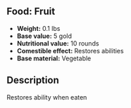 ## Food: Fruit
- **Weight:** 0.1 lbs
- **Base value:** 5 gold
- **Nutritional value:** 10 rounds
- **Comestible effect:** Restores abilities
- **Base material:** Vegetable
## Description
Restores ability when eaten
